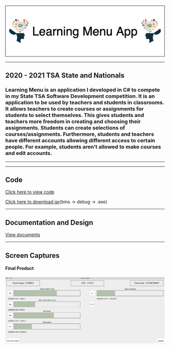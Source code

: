 
![Logo](CONTENTS/LearningMenu.png)
___

## 2020 - 2021 TSA State and Nationals
### Learning Menu is an application I developed in C# to compete in my State TSA Software Development competition. It is an application to be used by teachers and students in classrooms. It allows teachers to create courses or assignments for students to select themselves. This gives students and teachers more freedom in creating and choosing their assignments. Students can create selections of courses/assignments. Furthermore, students and teachers have different accounts allowing different access to certain people. For example, students aren't allowed to make courses and edit accounts.  

___
___

## Code

[Click here to view code](https://github.com/ethanbowles03/2020CP2Project/blob/main/LearningMenu/src/code)

[Click here to download jar](https://github.com/ethanbowles03/2020-2021Prg2Port/blob/main/LearningMenu/src/MenuProgramEB.zip?raw=true)(bins -> debug -> .exe)

___

## Documentation and Design

<a href="https://github.com/ethanbowles03/2020-2021Prg2Port/blob/main/LearningMenu/CONTENTS/SchoolCoursePortfolioTSADocument.pdf" target="_blank">View documents</a>

___

## Screen Captures

#### Final Product

![img](CONTENTS/CryptoMinerSC.png)



